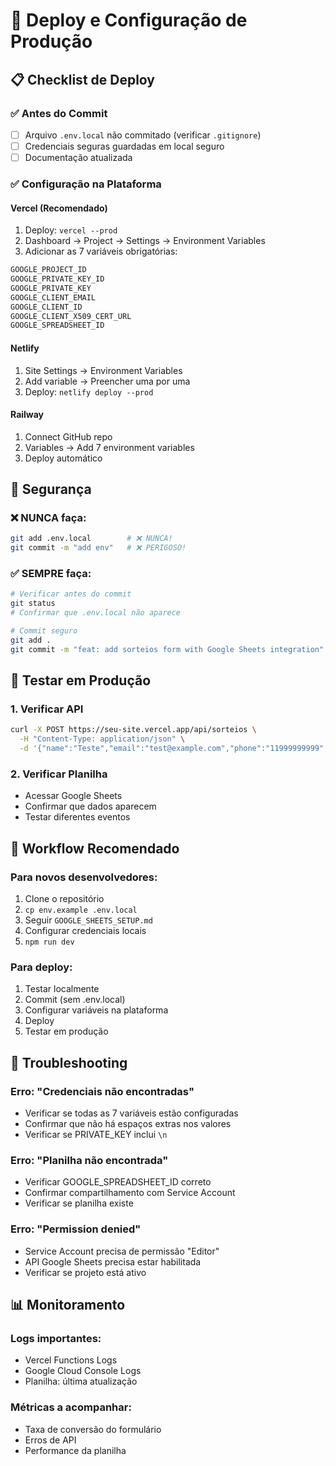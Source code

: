 # 🚀 Deploy e Configuração de Produção

## 📋 **Checklist de Deploy**

### ✅ **Antes do Commit**
- [ ] Arquivo `.env.local` não commitado (verificar `.gitignore`)
- [ ] Credenciais seguras guardadas em local seguro
- [ ] Documentação atualizada

### ✅ **Configuração na Plataforma**

#### **Vercel (Recomendado)**
1. Deploy: `vercel --prod`
2. Dashboard → Project → Settings → Environment Variables
3. Adicionar as 7 variáveis obrigatórias:

```bash
GOOGLE_PROJECT_ID
GOOGLE_PRIVATE_KEY_ID  
GOOGLE_PRIVATE_KEY
GOOGLE_CLIENT_EMAIL
GOOGLE_CLIENT_ID
GOOGLE_CLIENT_X509_CERT_URL
GOOGLE_SPREADSHEET_ID
```

#### **Netlify**
1. Site Settings → Environment Variables
2. Add variable → Preencher uma por uma
3. Deploy: `netlify deploy --prod`

#### **Railway**
1. Connect GitHub repo
2. Variables → Add 7 environment variables
3. Deploy automático

## 🔐 **Segurança**

### **❌ NUNCA faça:**
```bash
git add .env.local        # ❌ NUNCA!
git commit -m "add env"   # ❌ PERIGOSO!
```

### **✅ SEMPRE faça:**
```bash
# Verificar antes do commit
git status
# Confirmar que .env.local não aparece

# Commit seguro
git add .
git commit -m "feat: add sorteios form with Google Sheets integration"
```

## 🧪 **Testar em Produção**

### **1. Verificar API**
```bash
curl -X POST https://seu-site.vercel.app/api/sorteios \
  -H "Content-Type: application/json" \
  -d '{"name":"Teste","email":"test@example.com","phone":"11999999999","cpf":"123.456.789-00","empresa":"Test","cargo":"Dev","genero":"masculino","evento":"codecon"}'
```

### **2. Verificar Planilha**
- Acessar Google Sheets
- Confirmar que dados aparecem
- Testar diferentes eventos

## 🔄 **Workflow Recomendado**

### **Para novos desenvolvedores:**
1. Clone o repositório
2. `cp env.example .env.local`
3. Seguir `GOOGLE_SHEETS_SETUP.md`
4. Configurar credenciais locais
5. `npm run dev`

### **Para deploy:**
1. Testar localmente
2. Commit (sem .env.local)
3. Configurar variáveis na plataforma
4. Deploy
5. Testar em produção

## 🚨 **Troubleshooting**

### **Erro: "Credenciais não encontradas"**
- Verificar se todas as 7 variáveis estão configuradas
- Confirmar que não há espaços extras nos valores
- Verificar se PRIVATE_KEY inclui `\n`

### **Erro: "Planilha não encontrada"**
- Verificar GOOGLE_SPREADSHEET_ID correto
- Confirmar compartilhamento com Service Account
- Verificar se planilha existe

### **Erro: "Permission denied"**
- Service Account precisa de permissão "Editor"
- API Google Sheets precisa estar habilitada
- Verificar se projeto está ativo

## 📊 **Monitoramento**

### **Logs importantes:**
- Vercel Functions Logs
- Google Cloud Console Logs
- Planilha: última atualização

### **Métricas a acompanhar:**
- Taxa de conversão do formulário
- Erros de API
- Performance da planilha 